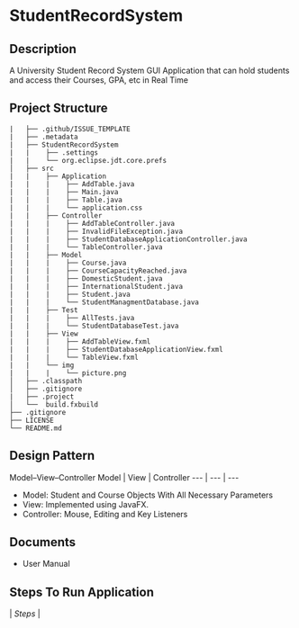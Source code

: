 # StudentRecordSystem

## Description
A University Student Record System GUI Application that can hold students and access their Courses, GPA, etc in Real Time

## Project Structure

    |   ├── .github/ISSUE_TEMPLATE  
    |   ├── .metadata
    |   ├── StudentRecordSystem
    |   |    ├── .settings
    |   |    └── org.eclipse.jdt.core.prefs
    │   ├── src
    |   |    ├── Application
    |   |    |    ├── AddTable.java
    |   |    |    ├── Main.java
    |   |    |    ├── Table.java
    |   |    |    └── application.css
    |   |    ├── Controller
    |   |    |    ├── AddTableController.java
    |   |    |    ├── InvalidFileException.java
    |   |    |    ├── StudentDatabaseApplicationController.java
    |   |    |    └── TableController.java
    |   |    ├── Model
    |   |    |    ├── Course.java
    |   |    |    ├── CourseCapacityReached.java
    |   |    |    ├── DomesticStudent.java
    |   |    |    ├── InternationalStudent.java
    |   |    |    ├── Student.java
    |   |    |    └── StudentManagmentDatabase.java
    |   |    ├── Test
    |   |    |    ├── AllTests.java
    |   |    |    └── StudentDatabaseTest.java
    |   |    ├── View
    |   |    |    ├── AddTableView.fxml
    |   |    |    ├── StudentDatabaseApplicationView.fxml
    |   |    |    └── TableView.fxml
    |   |    └── img
    |   |    |    └── picture.png
    │   ├── .classpath
    │   ├── .gitignore
    |   ├── .project
    │   └──  build.fxbuild
    ├── .gitignore
    ├── LICENSE
    └── README.md

## Design Pattern

Model–View–Controller
Model | View | Controller
--- | --- | ---

* Model: Student and Course Objects With All Necessary Parameters
* View: Implemented using JavaFX.
* Controller: Mouse, Editing and Key Listeners


## Documents
* User Manual

## Steps To Run Application
| *Steps* |

